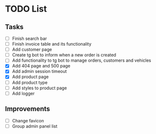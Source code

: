 # TODO List

## Tasks
- [ ] Finish search bar
- [ ] Finish invoice table and its functionality
- [ ] Add customer page
- [ ] Create tg bot to inform when a new order is created
- [ ] Add functionality to tg bot to manage orders, customers and vehicles
- [x] Add 404 page and 500 page
- [x] Add admin session timeout
- [x] Add product page
- [ ] Add product type
- [ ] Add styles to product page
- [ ] Add logger

## Improvements
- [ ] Change favicon
- [ ] Group admin panel list
